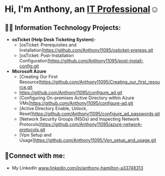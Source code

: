 <h1>Hi, I'm Anthony, an <a href="https://linkedin.com/in/anthony-hamilton-a33748313">IT Professional</a>☺</h1>

<h2>👨‍💻 Information Technology Projects:</h2>

- <b>osTicket (Help Desk Ticketing System)</b>-
  - [osTicket: Prerequisites and Installation]https://github.com/Anthony11095/osticket-prereqs.git
  - [osTicket: Post-Installation Configuration]https://github.com/Anthony11095/post-install-config.git
- <b>Microsoft Azure</b>
  - [Creating Our First Resource]https://github.com/Anthony11095/Creating_our_first_resource.git
  - https://github.com/Anthony11095/configure_ad.git
  - [Configuring On-premises Active Directory within Azure VMs]https://github.com/Anthony11095/configure-ad.git
  - [Active Directory Enable, Unlock, Reset]https://github.com/Anthony11095/configure_ad_passwords.git
  - [Network Security Groups (NSGs) and Inspecting Network Protocols]https://github.com/Anthony11095/azure-network-protocols.git
  - [Vpn Setup and Usage]https://github.com/Anthony11095/Vpn_setup_and_usage.git
    
<h2>🤳Connect with me:</h2>

  - My LinkedIn www.linkedin.com/in/anthony-hamilton-a33748313
  


